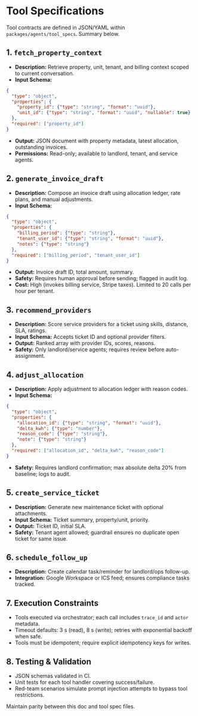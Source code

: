 ﻿---
owner: ai-team
last_review: 2025-09-25
status: draft
tags: ["ai", "tools"]
references:
  - "Model-Card.md"
  - "Tool-Catalog.md"
  - "Eval-Plan.md"
---

# Tool Specifications

Tool contracts are defined in JSON/YAML within `packages/agents/tool_specs`. Summary below.

## 1. `fetch_property_context`
- **Description:** Retrieve property, unit, tenant, and billing context scoped to current conversation.
- **Input Schema:**
```json
{
  "type": "object",
  "properties": {
    "property_id": {"type": "string", "format": "uuid"},
    "unit_id": {"type": "string", "format": "uuid", "nullable": true}
  },
  "required": ["property_id"]
}
```
- **Output:** JSON document with property metadata, latest allocation, outstanding invoices.
- **Permissions:** Read-only; available to landlord, tenant, and service agents.

## 2. `generate_invoice_draft`
- **Description:** Compose an invoice draft using allocation ledger, rate plans, and manual adjustments.
- **Input Schema:**
```json
{
  "type": "object",
  "properties": {
    "billing_period": {"type": "string"},
    "tenant_user_id": {"type": "string", "format": "uuid"},
    "notes": {"type": "string"}
  },
  "required": ["billing_period", "tenant_user_id"]
}
```
- **Output:** Invoice draft ID, total amount, summary.
- **Safety:** Requires human approval before sending; flagged in audit log.
- **Cost:** High (invokes billing service, Stripe taxes). Limited to 20 calls per hour per tenant.

## 3. `recommend_providers`
- **Description:** Score service providers for a ticket using skills, distance, SLA, ratings.
- **Input Schema:** Accepts ticket ID and optional provider filters.
- **Output:** Ranked array with provider IDs, scores, reasons.
- **Safety:** Only landlord/service agents; requires review before auto-assignment.

## 4. `adjust_allocation`
- **Description:** Apply adjustment to allocation ledger with reason codes.
- **Input Schema:**
```json
{
  "type": "object",
  "properties": {
    "allocation_id": {"type": "string", "format": "uuid"},
    "delta_kwh": {"type": "number"},
    "reason_code": {"type": "string"},
    "note": {"type": "string"}
  },
  "required": ["allocation_id", "delta_kwh", "reason_code"]
}
```
- **Safety:** Requires landlord confirmation; max absolute delta 20% from baseline; logs to audit.

## 5. `create_service_ticket`
- **Description:** Generate new maintenance ticket with optional attachments.
- **Input Schema:** Ticket summary, property/unit, priority.
- **Output:** Ticket ID, initial SLA.
- **Safety:** Tenant agent allowed; guardrail ensures no duplicate open ticket for same issue.

## 6. `schedule_follow_up`
- **Description:** Create calendar task/reminder for landlord/ops follow-up.
- **Integration:** Google Workspace or ICS feed; ensures compliance tasks tracked.

## 7. Execution Constraints
- Tools executed via orchestrator; each call includes `trace_id` and `actor` metadata.
- Timeout defaults: 3 s (read), 8 s (write); retries with exponential backoff when safe.
- Tools must be idempotent; require explicit idempotency keys for writes.

## 8. Testing & Validation
- JSON schemas validated in CI.
- Unit tests for each tool handler covering success/failure.
- Red-team scenarios simulate prompt injection attempts to bypass tool restrictions.

Maintain parity between this doc and tool spec files.
